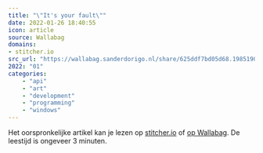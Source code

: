 ```yaml
---
title: "\"It's your fault\""
date: 2022-01-26 18:40:55
icon: article
source: Wallabag
domains:
- stitcher.io
src_url: "https://wallabag.sanderdorigo.nl/share/625ddf7bd05d68.19851901"
2022: "01"
categories:
    - "api"
    - "art"
    - "development"
    - "programming"
    - "windows"
---
```

Het oorspronkelijke artikel kan je lezen op [stitcher.io](https://stitcher.io/blog/its-your-fault) of [op Wallabag](https://wallabag.sanderdorigo.nl/share/625ddf7bd05d68.19851901). De leestijd is ongeveer 3 minuten.